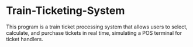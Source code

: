 # Train-Ticketing-System
This program is a train ticket processing system that allows users to select, calculate, and purchase tickets in real time, simulating a POS terminal for ticket handlers.
